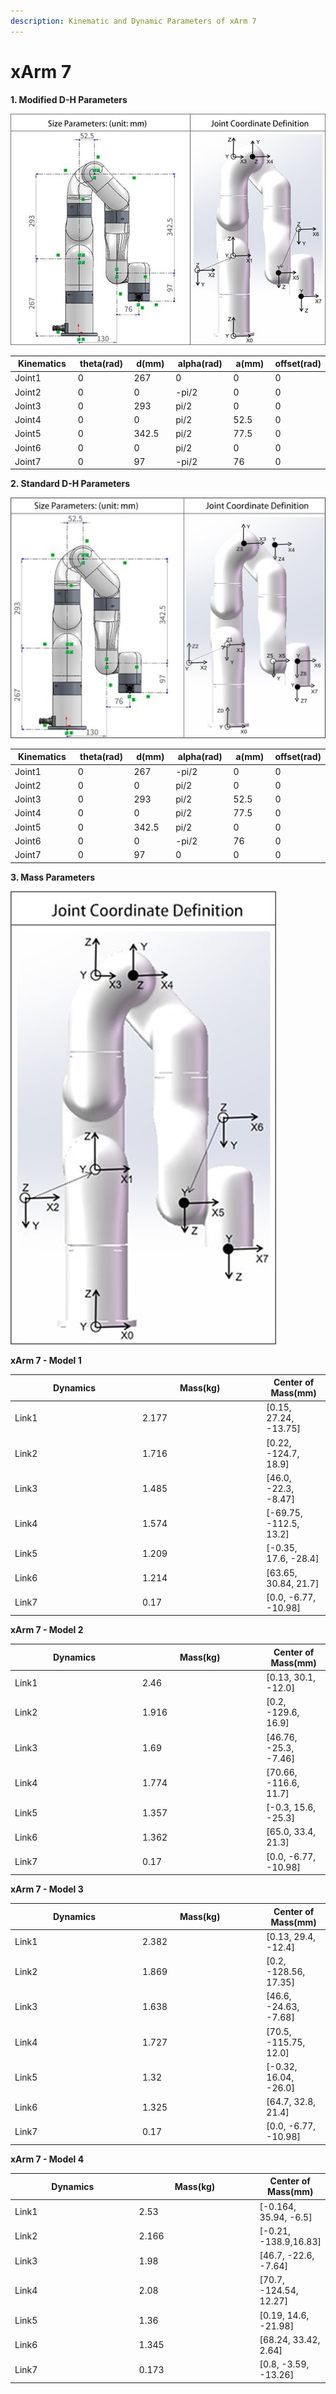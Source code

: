 ```yaml
---
description: Kinematic and Dynamic Parameters of xArm 7
---
```


# xArm 7

**1. Modified D-H Parameters**

![](../../../assets/image(45).png)

<table><thead><tr><th width="147.33333333333331">Kinematics</th><th width="117">theta(rad)</th><th width="99">d(mm)</th><th width="123">alpha(rad)</th><th width="104">a(mm)</th><th>offset(rad)</th></tr></thead><tbody><tr><td>Joint1</td><td>0</td><td>267</td><td>0</td><td>0</td><td>0</td></tr><tr><td>Joint2</td><td>0</td><td>0</td><td>-pi/2</td><td>0</td><td>0</td></tr><tr><td>Joint3</td><td>0</td><td>293</td><td>pi/2</td><td>0</td><td>0</td></tr><tr><td>Joint4</td><td>0</td><td>0</td><td>pi/2</td><td>52.5</td><td>0</td></tr><tr><td>Joint5</td><td>0</td><td>342.5</td><td>pi/2</td><td>77.5</td><td>0</td></tr><tr><td>Joint6</td><td>0</td><td>0</td><td>pi/2</td><td>0</td><td>0</td></tr><tr><td>Joint7</td><td>0</td><td>97</td><td>-pi/2</td><td>76</td><td>0</td></tr></tbody></table>

**2. Standard D-H Parameters**

![](../../../assets/xarm7_standardDH.jpg)

<table><thead><tr><th width="147.33333333333331">Kinematics</th><th width="117">theta(rad)</th><th width="99">d(mm)</th><th width="123">alpha(rad)</th><th width="104">a(mm)</th><th>offset(rad)</th></tr></thead><tbody><tr><td>Joint1</td><td>0</td><td>267</td><td>-pi/2</td><td>0</td><td>0</td></tr><tr><td>Joint2</td><td>0</td><td>0</td><td>pi/2</td><td>0</td><td>0</td></tr><tr><td>Joint3</td><td>0</td><td>293</td><td>pi/2</td><td>52.5</td><td>0</td></tr><tr><td>Joint4</td><td>0</td><td>0</td><td>pi/2</td><td>77.5</td><td>0</td></tr><tr><td>Joint5</td><td>0</td><td>342.5</td><td>pi/2</td><td>0</td><td>0</td></tr><tr><td>Joint6</td><td>0</td><td>0</td><td>-pi/2</td><td>76</td><td>0</td></tr><tr><td>Joint7</td><td>0</td><td>97</td><td>0</td><td>0</td><td>0</td></tr></tbody></table>

**3. Mass Parameters**

![](../../../assets/image(47).png)

**xArm 7 - Model 1**

<table><thead><tr><th width="190">Dynamics</th><th width="184.33333333333331">Mass(kg)</th><th>Center of Mass(mm)</th></tr></thead><tbody><tr><td>Link1</td><td>2.177</td><td>[0.15, 27.24, -13.75]</td></tr><tr><td>Link2</td><td>1.716</td><td>[0.22, -124.7, 18.9]</td></tr><tr><td>Link3</td><td>1.485</td><td>[46.0, -22.3, -8.47]</td></tr><tr><td>Link4</td><td>1.574</td><td>[-69.75, -112.5, 13.2]</td></tr><tr><td>Link5</td><td>1.209</td><td>[-0.35, 17.6, -28.4]</td></tr><tr><td>Link6</td><td>1.214</td><td>[63.65, 30.84, 21.7]</td></tr><tr><td>Link7</td><td>0.17</td><td>[0.0, -6.77, -10.98]</td></tr></tbody></table>

**xArm 7 - Model 2**

<table><thead><tr><th width="190">Dynamics</th><th width="184.33333333333331">Mass(kg)</th><th>Center of Mass(mm)</th></tr></thead><tbody><tr><td>Link1</td><td>2.46</td><td>[0.13, 30.1, -12.0]</td></tr><tr><td>Link2</td><td>1.916</td><td>[0.2, -129.6, 16.9]</td></tr><tr><td>Link3</td><td>1.69</td><td>[46.76, -25.3, -7.46]</td></tr><tr><td>Link4</td><td>1.774</td><td>[70.66, -116.6, 11.7]</td></tr><tr><td>Link5</td><td>1.357</td><td>[-0.3, 15.6, -25.3]</td></tr><tr><td>Link6</td><td>1.362</td><td>[65.0, 33.4, 21.3]</td></tr><tr><td>Link7</td><td>0.17</td><td>[0.0, -6.77, -10.98]</td></tr></tbody></table>

**xArm 7 - Model 3**

<table><thead><tr><th width="190">Dynamics</th><th width="184.33333333333331">Mass(kg)</th><th>Center of Mass(mm)</th></tr></thead><tbody><tr><td>Link1</td><td>2.382</td><td>[0.13, 29.4, -12.4]</td></tr><tr><td>Link2</td><td>1.869</td><td>[0.2, -128.56, 17.35]</td></tr><tr><td>Link3</td><td>1.638</td><td>[46.6, -24.63, -7.68]</td></tr><tr><td>Link4</td><td>1.727</td><td>[70.5, -115.75, 12.0]</td></tr><tr><td>Link5</td><td>1.32</td><td>[-0.32, 16.04, -26.0]</td></tr><tr><td>Link6</td><td>1.325</td><td>[64.7, 32.8, 21.4]</td></tr><tr><td>Link7</td><td>0.17</td><td>[0.0, -6.77, -10.98]</td></tr></tbody></table>

**xArm 7 - Model 4**

<table><thead><tr><th width="190">Dynamics</th><th width="184.33333333333331">Mass(kg)</th><th>Center of Mass(mm)</th></tr></thead><tbody><tr><td>Link1</td><td>2.53</td><td>[-0.164, 35.94, -6.5]</td></tr><tr><td>Link2</td><td>2.166</td><td>[-0.21, -138.9,16.83]</td></tr><tr><td>Link3</td><td>1.98</td><td>[46.7, -22.6, -7.64]</td></tr><tr><td>Link4</td><td>2.08</td><td>[70.7, -124.54, 12.27]</td></tr><tr><td>Link5</td><td>1.36</td><td>[0.19, 14.6, -21.98]</td></tr><tr><td>Link6</td><td>1.345</td><td>[68.24, 33.42, 2.64]</td></tr><tr><td>Link7</td><td>0.173</td><td>[0.8, -3.59, -13.26]</td></tr></tbody></table>
